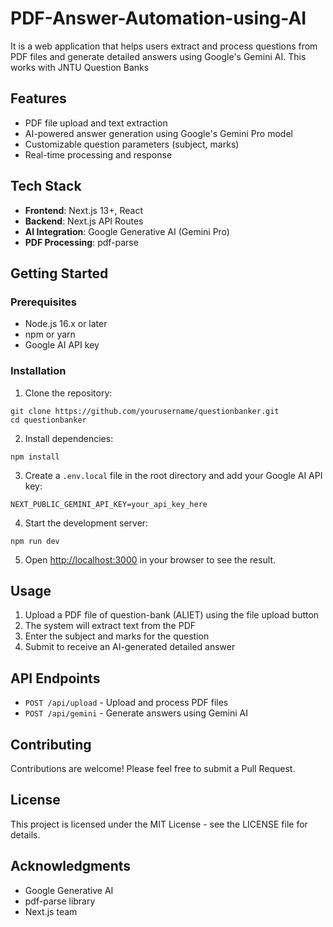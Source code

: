 # PDF-Answer-Automation-using-AI

It is a web application that helps users extract and process questions from PDF files and generate detailed answers using Google's Gemini AI.
This works with JNTU Question Banks


## Features

- PDF file upload and text extraction
- AI-powered answer generation using Google's Gemini Pro model
- Customizable question parameters (subject, marks)
- Real-time processing and response

## Tech Stack

- **Frontend**: Next.js 13+, React
- **Backend**: Next.js API Routes
- **AI Integration**: Google Generative AI (Gemini Pro)
- **PDF Processing**: pdf-parse

## Getting Started

### Prerequisites

- Node.js 16.x or later
- npm or yarn
- Google AI API key

### Installation

1. Clone the repository:
```
git clone https://github.com/yourusername/questionbanker.git
cd questionbanker
```

2. Install dependencies:
```
npm install
```

3. Create a `.env.local` file in the root directory and add your Google AI API key:
```
NEXT_PUBLIC_GEMINI_API_KEY=your_api_key_here
``` 

4. Start the development server:
```
npm run dev
```

5. Open [http://localhost:3000](http://localhost:3000) in your browser to see the result.

## Usage

1. Upload a PDF file of question-bank (ALIET) using the file upload button
2. The system will extract text from the PDF
3. Enter the subject and marks for the question
4. Submit to receive an AI-generated detailed answer

## API Endpoints

- `POST /api/upload` - Upload and process PDF files
- `POST /api/gemini` - Generate answers using Gemini AI

## Contributing

Contributions are welcome! Please feel free to submit a Pull Request.

## License

This project is licensed under the MIT License - see the LICENSE file for details.

## Acknowledgments

- Google Generative AI
- pdf-parse library
- Next.js team
